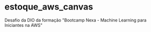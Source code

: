 # estoque_aws_canvas
Desafio da DIO da formação "Bootcamp Nexa - Machine Learning para Iniciantes na AWS"
